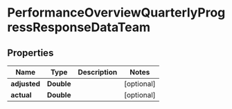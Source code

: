 

# PerformanceOverviewQuarterlyProgressResponseDataTeam


## Properties

| Name | Type | Description | Notes |
|------------ | ------------- | ------------- | -------------|
|**adjusted** | **Double** |  |  [optional] |
|**actual** | **Double** |  |  [optional] |



